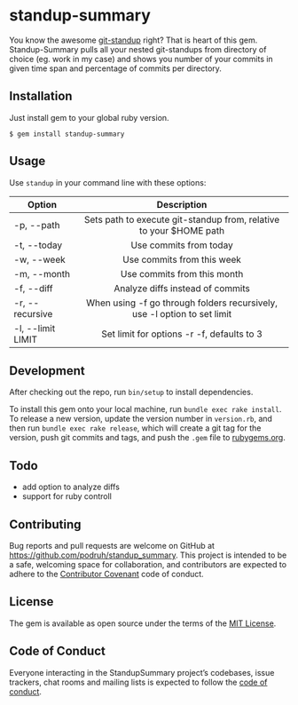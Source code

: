 # standup-summary

You know the awesome [git-standup](https://github.com/kamranahmedse/git-standup) right? That is heart of this gem.
Standup-Summary pulls all your nested git-standups from directory of choice (eg. work in my case) and shows you number of your commits in given time span and percentage of commits per directory.

## Installation

Just install gem to your global ruby version.

    $ gem install standup-summary

## Usage
Use `standup` in your command line with these options:

| Option      |                             Description                            |
|-------------|:------------------------------------------------------------------:|
| -p, --path  | Sets path to execute git-standup from, relative to your $HOME path |
| -t, --today | Use commits from today                                             |
| -w, --week  | Use commits from this week                                         |
| -m, --month | Use commits from this month                                        |
| -f, --diff  | Analyze diffs instead of commits                                   |
| -r, --recursive  | When using -f go through folders recursively, use -l option to set limit|
| -l, --limit LIMIT| Set limit for options -r -f, defaults to 3|

## Development

After checking out the repo, run `bin/setup` to install dependencies.

To install this gem onto your local machine, run `bundle exec rake install`. To release a new version, update the version number in `version.rb`, and then run `bundle exec rake release`, which will create a git tag for the version, push git commits and tags, and push the `.gem` file to [rubygems.org](https://rubygems.org).

## Todo

- add option to analyze diffs
- support for ruby controll

## Contributing

Bug reports and pull requests are welcome on GitHub at https://github.com/podruh/standup_summary. This project is intended to be a safe, welcoming space for collaboration, and contributors are expected to adhere to the [Contributor Covenant](http://contributor-covenant.org) code of conduct.

## License

The gem is available as open source under the terms of the [MIT License](https://opensource.org/licenses/MIT).

## Code of Conduct

Everyone interacting in the StandupSummary project’s codebases, issue trackers, chat rooms and mailing lists is expected to follow the [code of conduct](https://github.com/podruh/standup_summary/blob/master/CODE_OF_CONDUCT.md).
